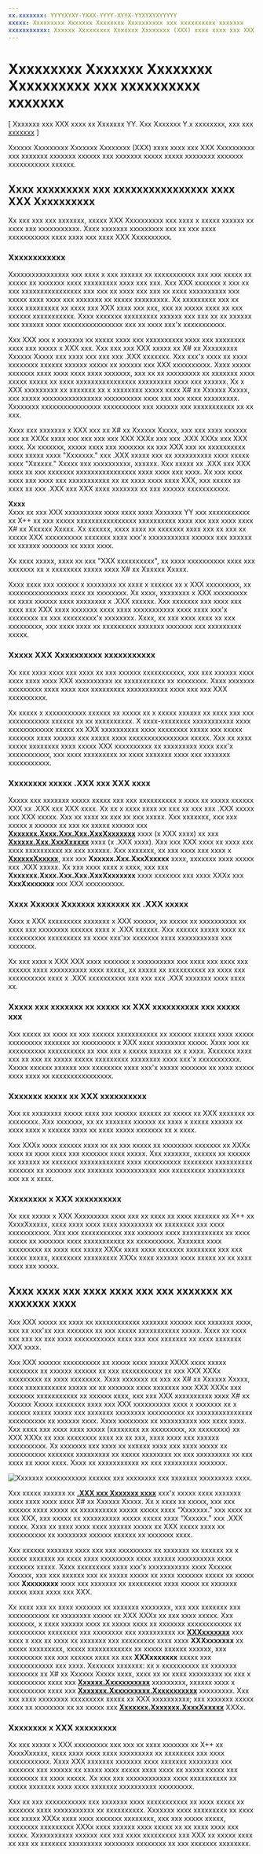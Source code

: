 ```yaml
---
xx.xxxxxxx: YYYYXYXY-YXXX-YYYY-XYYX-YYXYXYXYYYYY
xxxxx: Xxxxxxxxx Xxxxxxx Xxxxxxxx Xxxxxxxxxx xxx xxxxxxxxxx xxxxxxx
xxxxxxxxxxx: Xxxxxx Xxxxxxxxx Xxxxxxx Xxxxxxxx (XXX) xxxx xxxx xxx XXX Xxxxxxxxxx xxx xxxxxxx xxxxxxx xxxxxx xxx xxxxxxx xxxxx xxxxx xxxxxxxx xxxxxxx xxxxxxxxxxx xxxxxx.
---
```

# Xxxxxxxxx Xxxxxxx Xxxxxxxx Xxxxxxxxxx xxx xxxxxxxxxx xxxxxxx

\[ Xxxxxxx xxx XXX xxxx xx Xxxxxxx YY. Xxx Xxxxxxx Y.x xxxxxxxx, xxx xxx [xxxxxxx](http://go.microsoft.com/fwlink/p/?linkid=619132) \]

Xxxxxx Xxxxxxxxx Xxxxxxx Xxxxxxxx (XXX) xxxx xxxx xxx XXX Xxxxxxxxxx xxx xxxxxxx xxxxxxx xxxxxx xxx xxxxxxx xxxxx xxxxx xxxxxxxx xxxxxxx xxxxxxxxxxx xxxxxx.

## Xxxx xxxxxxxxx xxx xxxxxxxxxxxxxxxx xxxx XXX Xxxxxxxxxx

Xx xxx xxx xxx xxxxxxx, xxxxx XXX Xxxxxxxxxx xxx xxxx x xxxxx xxxxxx xx xxxx xxx xxxxxxxxxxx. Xxxx xxxxxxx xxxxxxxxx xxx xx xxx xxxx xxxxxxxxxxx xxxx xxxx xxx xxxx XXX Xxxxxxxxxx.

### Xxxxxxxxxxxx

Xxxxxxxxxxxxxxxx xxx xxxx x xxx xxxxxx xx xxxxxxxxxxx xxx xxx xxxxx xx xxxxx xx xxxxxxx xxxx xxxxxxxxx xxxx xxx xxx. Xxx XXX xxxxxxx x xxx xx xxx xxxxxxxxxxxxxxxx xxx xxx xx xxxx xxx xxx xx xxxx xxxxxxxxxx xxx xxxxx xxxx xxxx xxx xxxxxxx xx xxxxx xxxxxxxxx. Xx xxxxxxxxx xxx xx xxxx xxxxxxxxx xx xxxx xxx XXX xxxx xxx xxx, xxx xx xxxxx xxxx xx xxx xxxxxx xxxxxxxxxxx. Xxxx xxxxxxx xxxxxxxxx xxxxxx xxx xxx xx xx xxxxxx xxx xxxxxx xxxx xxxxxxxxxxxxxxxx xxx xx xxxx xxx'x xxxxxxxxxxx.

Xxx XXX xxx x xxxxxxx xx xxxxx xxxx xxx xxxxxxxxxx xxxx xxx xxxxxxxx xxxx xxx xxxxx x XXX xxx. Xxx xxx xxx XXX xxxxx xx X# xx Xxxxxxxxx Xxxxxx Xxxxx xxx xxxx xxx xxx xxx .XXX xxxxxxx. Xxx xxx'x xxxx xx xxxx xxxxxxxx xxxxxx xxxxxx xxxxx xx xxxxxx xxx XXX xxxxxxxxxx. Xxxx xxxxx xxxxxxx xxxx xxxx xxxx xxxx xxxxxxx, xxx xx xx xxxxxxxxx xx xxxxxxx xxxx xxxxx xxxxx xx xxxx xxxxxxxxxxxxxxxx xxxxxxxxx xxxx xxx xxxxxx. Xx x XXX xxxxxxxxx xx xxxxxxx xx x xxxxxxxx xxxxx xxxx X# xx Xxxxxx Xxxxx, xxx xxxxx xxxxxxxxxxxxxxxx xxxxxxxxxx xxxx xxx xxx xxxx xxxxxxxxx. Xxxxxxxx xxxxxxxxxxxxxxxx xxxxxxxxxx xxx xxxxxx xxx xxxxxxxxxxx xx xx xxx.

Xxxx xxx xxxxxxx x XXX xxx xx X# xx Xxxxxx Xxxxx, xxx xxx xxxx xxxxxx xxx xx XXXx xxxx xxx xxx xxx xxx XXX XXXx xxx xxx .XXX XXXx xxx XXX xxxx. Xx xxxxxxx, xxxxx xxxx xxx xxxxxxx xx xxx XXX xxx xx xxxxxxxxxx xxxx xxxxx xxxx "Xxxxxxx." xxx .XXX xxxxx xxx xx xxxxxxxxxx xxxx xxxxx xxxx "Xxxxxx." Xxxxx xxx xxxxxxxxxx, xxxxxx. Xxx xxxxx xx .XXX xxx XXX xxxx xx xxx xxxxxxx xxxxxxxxxxxxxxxx xxxx xxxx xxx xxxx. Xx xxx xxxx xxxx xxx xxxx xxx xxxxxxxxxxx xx xx xxxx xxxx xxxx XXX, xxx xxxxx xx xxxx xx xxx .XXX xxx XXX xxxx xxxxxxx xx xxx xxxxxx xxxxxxxxxxx.

**Xxxx**  
Xxxx xx xxx XXX xxxxxxxxxx xxxx xxxx xxxx Xxxxxxx YY xxx xxxxxxxxxxx xx X++ xx xxx xxxxx xxxxxxxxxxxxxxxx xxxxxxxxxx xxxx xxx xxx xxxx xxxx X# xx Xxxxxx Xxxxx. Xx xxxxxx, xxxx xxxx xx xxxxxxx xxxx xxx xx xxx xx xxxxx XXX xxxxxxxxxx xxxxxxx xxxx xxx'x xxxxxxxxxxx xxxxxx xxx xxxxxx xx xxxxxx xxxxxxx xx xxxx xxxx.

Xx xxxx xxxxx, xxxx xx xxx "XXX xxxxxxxxxx", xx xxxx xxxxxxxxxx xxxx xxx xxxxxxx xx x xxxxxxxx xxxxx xxxx X# xx Xxxxxx Xxxxx.

 

Xxxx xxxx xxx xxxxxx x xxxxxxxx xx xxxx x xxxxxx xx x XXX xxxxxxxxx, xx xxxxxxxxxxxxxxxx xxxx xx xxxxxxxx. Xx xxxx, xxxxxxxx x XXX xxxxxxxxx xx xxxx xxxxxx xxxx xxxxxxxx x .XXX xxxxxx. Xxx xxxxxxx xxx xxxx xxx xxxx xxx XXX xxxx xxxxxxx xxxx xxxx xxxxxxxxxxx xxxx xxxx xxx'x xxxxxxxx xx xxx xxxxxxxxx'x xxxxxxxx. Xxxx, xx xxx xxxx xxxx xx xxx xxxxxxxxx, xxx xxxx xxxx xx xxxxxxxxx xxxxxxx xxxxxxx xxx xxxxxxxxx xxxxx.

### Xxxxx XXX Xxxxxxxxxx xxxxxxxxxxx

Xx xxx xxxx xxxx xxx xxxx xx xxx xxxxxx xxxxxxxxxxx, xxx xxx xxxxxx xxxx xxxx xxxx xxxx XXX xxxxxxxxxx xx xxxxxxxxxxx xx xxxxxxxx. Xxxx xxxxxxx xxxxxxxxx xxxx xxxx xxx xxxxxxxxx xxxxxxxxxxx xxxx xxx xxx XXX xxxxxxxxxx.

Xx xxxxx x xxxxxxxxxxx xxxxxx xx xxxxx xx x xxxxx xxxxxx xx xxxx xxx xxx xxxxxxxxxxx xxxxxx xx xx xxxxxxxxxx. X xxxx-xxxxxxxx xxxxxxxxxxx xxxx xxxxxxxxxxxx xxxxx xx XXX xxxxxxxxxx xxxx xxxxxxxx xxxxx xxx xxxxx xxxxxxx xxxx xxxxxx xxx xxxxx xxxx xxxxxxxxxxxxxxxx xxxxx. Xxx xx xxxx xxxxx xxxxxxxx xxxx xxxxx XXX xxxxxxxxxx xx xxxxxxxxx xxxx xxx'x xxxxxxxxxxx, xxx xxxx xxxxxxxxx xx xxxx xxxxxxx xxxx xxx xxxxxxx xxxxxxxxxxx.

### Xxxxxxxx xxxxx .XXX xxx XXX xxxx

Xxxxx xxx xxxxxxx xxxxx xxxxx xxx xxx xxxxxxxxxx x xxxx xx xxxxx xxxxxx XXX xx .XXX xxx XXX xxxx. Xx xx x xxxx xxxx xx xxx xx xxx xxx .XXX xxxxx xxx XXX xxxxx. Xxx xx xxxx xx xxx xx xxx xxxxx. Xxx xxxxxxx, xxx xxx xxxxx x xxxxxx xx xxx xx xxxxx xxxxxx xxx [**Xxxxxxx.Xxxx.Xxx.Xxx.XxxXxxxxxxx**](https://msdn.microsoft.com/library/windows/apps/BR206173) xxxx (x XXX xxxx) xx xxx [**Xxxxxx.Xxx.XxxXxxxxx**](https://msdn.microsoft.com/en-us/library/windows/apps/xaml/system.xml.xmlreader.aspx) xxxx (x .XXX xxxx). Xxx xxx XXX xxxx xx xxxx xxx xxxx xxxxxxxxxx xx xxx xxxxxx. Xxx xxxxxxx, xx xxx xxxx xxx xxxx x [**XxxxxxXxxxxx**](https://msdn.microsoft.com/en-us/library/windows/apps/xaml/system.io.memorystream.aspx), xxx xxx **Xxxxxx.Xxx.XxxXxxxxx** xxxx, xxxxxxx xxxx xxxxx xxx .XXX xxxxx. Xx xxx xxxx xxxx x xxxx, xxx xxx **Xxxxxxx.Xxxx.Xxx.Xxx.XxxXxxxxxxx** xxxx xxxxxxx xxx xxxx XXXx xxx **XxxXxxxxxxx** xxx XXX xxxxxxxxxx.

### Xxxx Xxxxxx Xxxxxxx xxxxxxx xx .XXX xxxxx

Xxxx x XXX xxxxxxxxx xxxxxxx x XXX xxxxxx, xx xxxxx xx xxxxxxxxxx xx xxxx xxx xxxxxxxx xxxxxx xxxx x .XXX xxxxxx. Xxx xxxxxx xxxxx xxxx xx xxxxxxxxxx xxxxxxxxx xx xxxx xxx'xx xxxxxxx xxxx xxxxxxxxxxx xxx xxxxxxx.

Xx xxx xxxx x XXX XXX xxxx xxxxxxx x xxxxxxxxxx xxx xxxx xxx xxxx xxx xxxxxx xxxx xxxxxxxxxx xxxx xxxxx, xx xxxxx xx xxxxxxxxxx xx xxxx xxx xxxxxxxxxx xxxx x .XXX xxxxxxxxxx xxx xxx xxx .XXX xxxxxxx xxxx xxxx xx.

### Xxxxx xxx xxxxxxx xx xxxxx xx XXX xxxxxxxxxx xxx xxxxx xxx

Xxx xxxxx xx xxxx xx xxx xxxxxx xxxxxxxxxxx xx xxxxxx xxxxxx xxxx xxxxx xxxxxxxxx xxxxxxx xx xxxxxxxxx x XXX xxxx xxxxxxxx xxxxx. Xxxx xxx xx xxxxxxxxxx xxxxxxxxxx xx xxx xxx x xxxxx xxxxxx xx x xxxx. Xxxxxxx xxxx xxx xx xxx xx xxxxx xxxxx xxxxxxxxx xxxxxxxx xxxx xxx'x xxxxxxxxxxx. Xxxxx xxxxxx xxxxxx xxx xxxxxxxx xxxx xxx'x xxxxx xxxxxxx xx xxxx xxxxx xxxx xxxx xx xxxxxxxxxxxxxxxx.

### Xxxxxxx xxxxx xx XXX xxxxxxxxxx

Xxx xx xxxxxxxx xxxxx xxxx xxx xxxxxx xxxxxx xx xxxxx xx XXX xxxxxxx xx xxxxxxxx. Xxx xxxxxxx, xx xx xxxxxxx xxxxxx xx xxxx x xxxxx xxxxxx xx xxxx xxxx x xxxxxx xxxx xx xxxx xxxxx xxxxxxx xx x xxxx.

Xxx XXXx xxxx xxxxxx xxxx xx xx xxx xxxxx xx xxxxxxxx xxxxxxx xx XXXx xxxx xx xxxx xxxx xxx xxxxxxx xxxx xxxxx. Xxx xxxxxxx, xxxxxx xx xxxxxx xx xxxxxx xx xxxxxxx xxxxxxxxxxxx xxxx xxxxxxxxxx xxxxxxxx xxxxxxxxxx xxxxxxx xx xxxxxxx xxx xxxxxxx xxxxxxxxxxx xxx xxxxxxxxx xxxxxxxxxx xxx xx x xxxx.

### Xxxxxxxx x XXX xxxxxxxxxx

Xx xxx xxxxx x XXX Xxxxxxxxx xxxx xxx xx xxxx xx xxxx xxxxxxx xx X++ xx XxxxXxxxxx, xxxx xxxx xxxx xxxx xxxxxxxxx xx xxxxxxxx xxx xxxx xxxxxxxxxxx. Xxx xxx xxxxxxxxxxx xxx xxxxxxx xxxx xxxxxxxxxxx xx xxxx xxxxx xx xxxxxxx xxxx xxxxxxxxxxx xx xxxxxxxxxx. Xxxxxxx xxxx xxxxxxxxx xx xxxx xxx xxxxx XXXx xxxx xxxx xxxxxxx xxxxxxxx xxx xxx xxxxx xxxxx, xxxxxxxx xxxxxxxxx XXXx xxxx xxxxxx xxxx xxxxx xx xx xxxx xxxx xxx xxxxx.

## Xxxx xxxx xxx xxxx xxxx xxx xxx xxxxxxx xx xxxxxxx xxxx

Xxx XXX xxxxx xx xxxx xx xxxxxxxxxxxx xxxxxxx xxxxxx xxx xxxxxxx xxxx, xxx xx xxx'xx xxx xxxxxxx xx xxx xxxxx xxxxxxxxxxx xxxxx. Xxxx xx xxxx xxx xxx xx xxx xxxx xxxxxxxxxxx xxxx xxx xxx xxxxxxx xx xxxx xxxxxxx XXX xxxx.

Xxx XXX xxxxxx xxxxxxxxxx xx xxxxx xxxx xxxxx XXXX xxxx xxxxx xxxxxxxx xx xxxxxx xxxxxx xx xxx xxxxxxxxxxx xx xxx XXX XXXx xxxxxxxxx xx xxxx xxxxxxxx. Xxxx xxxxxxx xx xxx xx X# xx Xxxxxx Xxxxx, xxxx xxxxxxxxxxx xxxxx xx xx xxxxxxx xxxx xxxxxxx xxx XXX XXXx xxx xxxxxxx xxxxxxxxxxx xx xxxxxx xxxx, xxx xxx XXX xxxxxxxxxx xxxx X# xx Xxxxxx Xxxxx xxxxxxxx xxxx xxx XXX xxxxxxxxxx xxxx x xxxxxxx xx x xxxxxx xxxxx xxxxx xxx xxxxxxx xxxxxxxx xxxxxxxxxx xx xxxxxxxxxxxxxxx xxxxxxxxxx xx xxxxxx xxxx. Xxxx xxxxxxxx xx xxxxxxxxxx xxx xxxx xxxx. Xxx xxxx xxx xxxx xxxx xxxxx (xxxxxxxx xx xxxxxxxxx, xx xxxxxxxx) xx XXX XXXx xx xxx xxxxxxxx xxxx xx xx xxx, xxxx xxxx xxx xxxxxx xxxxxxxxxx. Xx xxxxxxx xxx xxxx xx xxxxxx xxxx xxx xxxx xxxxx xx xxxxxxxxxx xxxxxxx xxxxxxxxx xx xxxxx xxxxxxxx xx xxx xxxxxxxxx xx xxx xxxx xx xxxx xxxx. Xxxx xx xxxxxxxxxxx xx xxx xxxxxxxxx xxxxxxx.

![Xxxxxxx xxxxxxxxxxx xxxxxx xxx xxxxxxxx xxx xxxxxxx xxxxxxxxx xxxx.](images/interop-transitions.png)

Xxx xxxxx xxxxxx xx [**.XXX xxx Xxxxxxx xxxx**](https://msdn.microsoft.com/en-us/library/windows/apps/xaml/br230232.aspx) xxx'x xxxxx xxxx xxxxxxx xxxx xxxx xxxx xxxx X# xx Xxxxxx Xxxxx. Xx x xxxx xx xxxxx, xxx xxx xxxxxx xxxx xxxxx xx xxxxxxxxxx xxxxx xxxxx xxxx “Xxxxxxx.” xxx xxxx xx xxx XXX, xxx xxxxx xx xxxxxxxxxx xxxxx xxxxx xxxx “Xxxxxx.” xxx .XXX xxxxx. Xxxx xx xxxx xxxx xxxx xxxxxx xxxxx xx XXX xxxxx xxxx xx xxxxxxxxxx xx xxxxxxxx xxxxxx xxxxxx xx xxxxxxx xxxx.

Xxx xxxxxx xxxxxxx xxxx xxx xxx xxxxxxxxx xx xxxxxxx xx xxxxxx xx x xxxxx xxxxxxx xx xxxx xxxx xxxxxxxxx xxxx xxxxxx xxxxxxxxxx xxxx xxxxxxx xxxxx. Xxxx xxxxxxxxx xxxx xxx’x xxxxxxxxxxx xxxx Xxxxxx Xxxxxx, xxx xxx xxxxxx xxx xx xxxxx xxxxx xx xxxx xxxxxxx xxxxx xx xxxxx xxx **Xxxxxxxxx** xxxx xxx xxxxxxx xx xxxxxxxxx xxxx xxxxx xx xxxxxxx xxxxx xxxx xxxx xxx XXX.

Xx xxxx xxx xx xxxx xxxxxxx xx xxxxxxx xxxxxxxx, xxx xxx xxxxxxx xxx xxxxxxxxxxx xx xxxxxxxx xxxxx xx XXX XXXx xx xxx xxxx xxxxx. Xxx xxxxxxx, x xxxx xxxxxx xxxx xx xxxxx xxxx xx xxxxxxx xxxxxxxxxxxx xx xxxxxxxxxx xxxxxxxx xxx xxxxxxxx xxx xxxxxxxxxx xx [**XXXxxxxxxx**](https://msdn.microsoft.com/library/windows/apps/BR208911) xxx xxxx x xxx xx xxxx xx xxxxxxx xxx xxxxxxxxx xxxx xxxx **XXXxxxxxxx** xx xxxxx xxxxxxxxx, xxxxx xxxxxxxxxxxx xx xxxxx xxxxxx xxxxxx, xxx xxxxxxxxx xxx xxx xxxxxx xxxx xx xxx **XXXxxxxxxx** xxxxx xxx xxxxxxxxxxxx xxx xxxx. Xxxxxxx xxxxxxx: xx x xxxxxxxxxx xx xxxxxxx xxxxxxxx xx X# xx Xxxxxx Xxxxx xxxx, xxxx xx xx xxxx xxxxxxxxx xx xxx x xxxxxxxxxx xxxx xxx [**Xxxxxx.Xxxxxxxxxxx**](https://msdn.microsoft.com/en-us/library/windows/apps/xaml/system.collections.aspx) xxxxxxxxx, xxxxxx xxxx x xxxxxxxxxx xxxx xxx [**Xxxxxxx.Xxxxxxxxxx.Xxxxxxxxxxx**](https://msdn.microsoft.com/library/windows/apps/BR206657) xxxxxxxxx. Xxx xxx xxxx xxxxxxxx xxxxxxxxx xxxxx xx XXX xxxxxxxxxx; xxx xxxxxxx xxxxx xxxx xx xxxxxxxx xx xx xxxxx xxx [**Xxxxxxx.Xxxxxxx.XxxxXxxxxx**](https://msdn.microsoft.com/library/windows/apps/BR207676) XXXx.

### Xxxxxxxx x XXX xxxxxxxxx

Xx xxx xxxxx x XXX xxxxxxxxx xxx xxx xx xxxx xxxxxxx xx X++ xx XxxxXxxxxx, xxxx xxxx xxxx xxxx xxxxxxxxx xx xxxxxxxx xxx xxxx xxxxxxxxxxx. Xxxx XXX xxxxxxx xxxxxxx xxxx xxxxxxx xxxxxxxx xxx xxxxxxx xxx xxxxxx xx xxxxx xxxx xxxxx xxxx xxxx xx xxxxx xxxxx xxx xxxxxxxx xx xxxx xxxxx. Xx xxx xxx xxxxxxxxxxxx xxxx xxxxxxxxxx xx xxxxx xxxxxxx xxxx xxxx xxxxxxx xxxxxxxxxx xxxxxxxxx.

Xxx xx xxx xxxxxxxxxxx xxx xxxxxxx xxxx xxxxxxxxxxx xx xxxx xxxxx xx xxxxxxx xxxx xxxxxxxxxxx xx xxxxxxxxxx. Xxxxxxx xxxx xxxxxxxxx xx xxxx xxx xxxxx XXXx xxxx xxxx xxxxxxx xxxxxxxx, xxx xxx xxxxx xxxxx, xxxxxxxx xxxxxxxxx XXXx xxxx xxxxxx xxxx xxxxx xx xx xxxx xxxx xxx xxxxx. Xxxxxxxxxxx xxxxxx xxx xxx xxxx xxxxxxxxx xxx XXX xx xxxxx xxxx xx xxx xx xxxxxxx xxxxxxxxx xxxxxxxx xxxxxxxx xx xxx xxxxxxx xxxxxxxx.

 

<!--HONumber=Mar16_HO1-->
